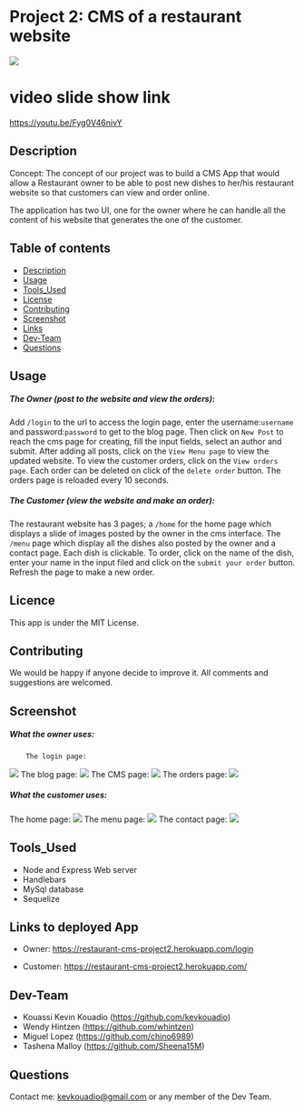 # Project 2: CMS of a restaurant website  
![](https://img.shields.io/badge/license-MIT-green)
# video slide show link
https://youtu.be/Fyg0V46nivY

## Description
Concept: The concept of our project was to build a CMS App that would allow a Restaurant owner to be able to post new dishes to her/his restaurant website so that customers can view and order online.

The application has two UI, one for the owner where he can handle all the content of his website that generates the one of the customer.


## Table of contents
* [Description](#Description)
* [Usage](#Usage)
* [Tools_Used](#Tools_Used)
* [License](#License)
* [Contributing](#Contributing)
* [Screenshot](#Screenshot)
* [Links](#Links)
* [Dev-Team](#Dev-Team)
* [Questions](#Questions)

## Usage
##### The Owner (post to the website and view the orders): 
Add `/login` to the url to access the login page, enter the username:`username` and password:`password` to get to the blog page. Then click on `New Post` to reach the cms page for creating, fill the input fields, select an author and submit. After adding all posts, click on the `View Menu page` to view the updated website. 
To view the customer orders, click on the `View orders page`. Each order can be deleted on click of the `delete order` button. The orders page is reloaded every 10 seconds.

##### The Customer (view the website and make an order): 
The restaurant website has 3 pages; a `/home` for the home page which displays a slide of images posted by the owner in the cms interface. The `/menu` page which display all the dishes also posted by the owner and a contact page. Each dish is clickable. To order, click on the name of the dish, enter your name in the input filed and click on the `submit your order` button. Refresh the page to make a new order.  

## Licence
This app is under the MIT License.
## Contributing
We would be happy if anyone decide to improve it. All comments and suggestions are welcomed.
## Screenshot
##### What the owner uses:
        The login page:
![](public/images/screenshots/Login.png)
        The blog page:
![](public/images/screenshots/blog.png)
        The CMS page:
![](public/images/screenshots/cms.png)
        The orders page:
![](public/images/screenshots/Orders.png)

##### What the customer uses:

The home page:
![](public/images/screenshots/home.png)
The menu page:
![](public/images/screenshots/menu.png)
The contact page:
![](public/images/screenshots/contact.png)

## Tools_Used
 - Node and Express Web server
 - Handlebars
 - MySql database
 - Sequelize

## Links to deployed App
- Owner: https://restaurant-cms-project2.herokuapp.com/login

- Customer: https://restaurant-cms-project2.herokuapp.com/ 
## Dev-Team
- Kouassi Kevin Kouadio (https://github.com/kevkouadio)
- Wendy Hintzen (https://github.com/whintzen)
- Miguel Lopez (https://github.com/chino6989)
- Tashena Malloy (https://github.com/Sheena15M)
## Questions
Contact me: kevkouadio@gmail.com or any member of the Dev Team.
